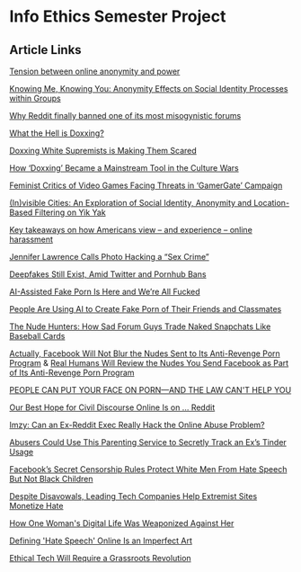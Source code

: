 # Info Ethics Semester Project


## Article Links
[Tension between online anonymity and power](http://theconversation.com/cnn-reddit-saga-exposes-tension-between-the-internet-anonymity-and-power-80662) 

[Knowing Me, Knowing You: Anonymity Effects on Social Identity Processes within Groups](http://journals.sagepub.com/doi/10.1177/0146167201275002)

[Why Reddit finally banned one of its most misogynistic forums](https://www.dailydot.com/unclick/reddit-incels-ban/)

[What the Hell is Doxxing?](https://www.propublica.org/article/so-what-the-hell-is-doxxing)

[Doxxing White Supremists is Making Them Scared](https://broadly.vice.com/en_us/article/7xxbez/doxxing-white-supremacists-is-making-them-terrified)

[How ‘Doxxing’ Became a Mainstream Tool in the Culture Wars](https://www.nytimes.com/2017/08/30/technology/doxxing-protests.html)

[Feminist Critics of Video Games Facing Threats in ‘GamerGate’ Campaign](https://www.nytimes.com/2014/10/16/technology/gamergate-women-video-game-threats-anita-sarkeesian.html?action=click&contentCollection=Technology&module=RelatedCoverage&region=EndOfArticle&pgtype=article)

[(In)visible Cities: An Exploration of Social Identity, Anonymity and Location-Based
Filtering on Yik Yak](http://socialmedia.soc.northwestern.edu/wp-content/uploads/2015/12/InvisibleCities_iConference_preprint.pdf)

[Key takeaways on how Americans view – and experience – online harassment](http://www.pewresearch.org/fact-tank/2017/07/11/key-takeaways-online-harassment/)

[Jennifer Lawrence Calls Photo Hacking a “Sex Crime”](https://www.vanityfair.com/hollywood/2014/10/jennifer-lawrence-cover)

[Deepfakes Still Exist, Amid Twitter and Pornhub Bans](https://www.inverse.com/article/41017-pornhub-says-it-s-banning-deepfakes-as-the-internet-cracks-down-on-ai-porn)

[AI-Assisted Fake Porn Is Here and We’re All Fucked](https://motherboard.vice.com/en_us/article/gydydm/gal-gadot-fake-ai-porn)

[People Are Using AI to Create Fake Porn of Their Friends and Classmates](https://motherboard.vice.com/en_us/article/ev5eba/ai-fake-porn-of-friends-deepfakes)

[The Nude Hunters: How Sad Forum Guys Trade Naked Snapchats Like Baseball Cards](https://motherboard.vice.com/en_us/article/ae3xeb/the-nude-hunters-how-sad-forum-guys-trade-naked-snapchats-like-baseball-cards)

[Actually, Facebook Will Not Blur the Nudes Sent to Its Anti-Revenge Porn Program](https://motherboard.vice.com/en_us/article/3kvje3/actually-facebook-will-not-blur-the-nudes-sent-to-its-anti-revenge-porn-program) & [Real Humans Will Review the Nudes You Send Facebook as Part of Its Anti-Revenge Porn Program](https://motherboard.vice.com/en_us/article/d3d5gx/real-humans-will-review-the-nudes-you-send-facebook-as-part-of-its-anti-revenge-porn-program)

[PEOPLE CAN PUT YOUR FACE ON PORN—AND THE LAW CAN'T HELP YOU](https://www.wired.com/story/face-swap-porn-legal-limbo/)

[Our Best Hope for Civil Discourse Online Is on ... Reddit](https://www.wired.com/story/free-speech-issue-reddit-change-my-view/)

[Imzy: Can an Ex-Reddit Exec Really Hack the Online Abuse Problem?](https://www.wired.com/2016/05/imzy/)

[Abusers Could Use This Parenting Service to Secretly Track an Ex’s Tinder Usage](https://motherboard.vice.com/en_us/article/kb7zky/abusers-could-use-this-parenting-service-to-secretly-track-an-exs-tinder-usage-teensafe)

[Facebook’s Secret Censorship Rules Protect White Men From Hate Speech But Not Black Children](https://www.propublica.org/article/facebook-hate-speech-censorship-internal-documents-algorithms)

[Despite Disavowals, Leading Tech Companies Help Extremist Sites Monetize Hate](https://www.propublica.org/article/leading-tech-companies-help-extremist-sites-monetize-hate)

[How One Woman's Digital Life Was Weaponized Against Her](https://www.wired.com/story/how-one-womans-digital-life-was-weaponized-against-her/)

[Defining 'Hate Speech' Online Is an Imperfect Art](https://www.wired.com/story/defining-hate-speech-online-is-imperfect-art-as-much-as-science/)

[Ethical Tech Will Require a Grassroots Revolution](https://www.wired.com/story/center-for-humane-technology-tech-addiction/)
